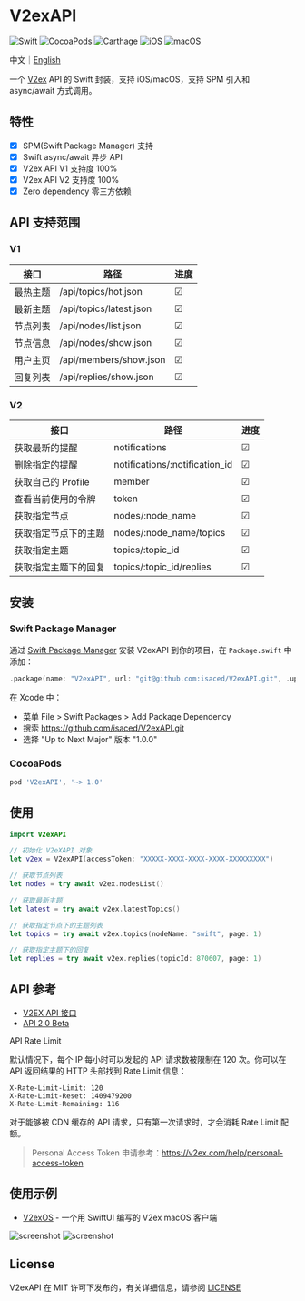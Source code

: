 # V2exAPI
[![Swift](https://img.shields.io/badge/swift-F54A2A?style=for-the-badge&logo=swift&logoColor=white)](https://github.com/isaced/V2exAPI)
[![CocoaPods](https://img.shields.io/cocoapods/v/V2exAPI.svg?style=for-the-badge)](https://cocoapods.org/pods/V2exAPI)
[![Carthage](https://img.shields.io/badge/-Carthage-5C5543?style=for-the-badge)](https://github.com/Carthage/Carthage)
[![iOS](https://img.shields.io/badge/iOS-000000?style=for-the-badge&logo=ios&logoColor=white)](https://github.com/isaced/V2exAPI)
[![macOS](https://img.shields.io/badge/mac%20os-000000?style=for-the-badge&logo=macos&logoColor=F0F0F0)](https://github.com/isaced/V2exAPI)

中文｜[English](/README_EN.md)

一个 [V2ex](https://v2ex.com/) API 的 Swift 封装，支持 iOS/macOS，支持 SPM 引入和 async/await 方式调用。

## 特性

- [x] SPM(Swift Package Manager) 支持
- [x] Swift async/await 异步 API
- [x] V2ex API V1 支持度 100%
- [x] V2ex API V2 支持度 100%
- [x] Zero dependency 零三方依赖

## API 支持范围

### V1

| 接口   | 路径                   | 进度  |
|------|-------------------------|-----|
| 最热主题 | /api/topics/hot.json    | &#9745; |
| 最新主题 | /api/topics/latest.json | &#9745; |
| 节点列表 | /api/nodes/list.json    | &#9745; |
| 节点信息 | /api/nodes/show.json    | &#9745; |
| 用户主页 | /api/members/show.json  | &#9745; |
| 回复列表 | /api/replies/show.json  | &#9745; |

### V2

| 接口            | 路径                           | 进度 |
|----------------------|--------------------------------|---------|
| 获取最新的提醒       | notifications                  | &#9745; |
| 删除指定的提醒       | notifications/:notification_id | &#9745; |
| 获取自己的 Profile   | member                         | &#9745; |
| 查看当前使用的令牌   | token                          | &#9745; |
| 获取指定节点         | nodes/:node_name               | &#9745; |
| 获取指定节点下的主题 | nodes/:node_name/topics        | &#9745; |
| 获取指定主题         | topics/:topic_id               | &#9745; |
| 获取指定主题下的回复 | topics/:topic_id/replies       | &#9745; |

## 安装

### Swift Package Manager

通过 [Swift Package Manager](https://swift.org/package-manager/) 安装 V2exAPI 到你的项目，在 `Package.swift` 中添加：

```swift
.package(name: "V2exAPI", url: "git@github.com:isaced/V2exAPI.git", .upToNextMinor(from: "1.0.0")),
```

在 Xcode 中：
- 菜单 File > Swift Packages > Add Package Dependency
- 搜索 https://github.com/isaced/V2exAPI.git
- 选择 "Up to Next Major" 版本 "1.0.0"


### CocoaPods

```ruby
pod 'V2exAPI', '~> 1.0'
```

## 使用

```swift
import V2exAPI

// 初始化 V2eXAPI 对象 
let v2ex = V2exAPI(accessToken: "XXXXX-XXXX-XXXX-XXXX-XXXXXXXXX")

// 获取节点列表
let nodes = try await v2ex.nodesList()

// 获取最新主题
let latest = try await v2ex.latestTopics()

// 获取指定节点下的主题列表
let topics = try await v2ex.topics(nodeName: "swift", page: 1)

// 获取指定主题下的回复
let replies = try await v2ex.replies(topicId: 870607, page: 1)
```

## API 参考

- [V2EX API 接口](https://www.v2ex.com/p/7v9TEc53)
- [API 2.0 Beta](https://v2ex.com/help/api)

API Rate Limit

默认情况下，每个 IP 每小时可以发起的 API 请求数被限制在 120 次。你可以在 API 返回结果的 HTTP 头部找到 Rate Limit 信息：

```
X-Rate-Limit-Limit: 120
X-Rate-Limit-Reset: 1409479200
X-Rate-Limit-Remaining: 116
```

对于能够被 CDN 缓存的 API 请求，只有第一次请求时，才会消耗 Rate Limit 配额。

> Personal Access Token 申请参考：https://v2ex.com/help/personal-access-token

## 使用示例

- [V2exOS](https://github.com/isaced/V2exOS) - 一个用 SwiftUI 编写的 V2ex macOS 客户端

![screenshot](https://user-images.githubusercontent.com/2088605/192312063-def16466-052b-457a-9b4c-856b2afb3a42.png#gh-dark-mode-only)
![screenshot](https://user-images.githubusercontent.com/2088605/192312051-9ec1e43d-4aee-46fb-a61f-fd865e35fca4.png##gh-light-mode-only)

## License

V2exAPI 在 MIT 许可下发布的，有关详细信息，请参阅 [LICENSE](/LICENSE)
